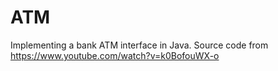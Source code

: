 # ATM
Implementing a bank ATM interface in Java. Source code from https://www.youtube.com/watch?v=k0BofouWX-o
